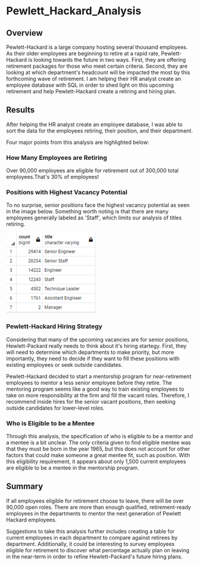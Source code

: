 # Pewlett_Hackard_Analysis

## Overview
Pewlett-Hackard is a large company hosting several thousand employees. As their older employees are beginning to retire at a rapid rate, Pewlett-Hackard is looking towards the future in two ways. First, they are offering retirement packages for those who meet certain criteria. Second, they are looking at which department's headcount will be impacted the most by this forthcoming wave of retirement. I am helping their HR analyst create an employee database with SQL in order to shed light on this upcoming retirement and help Pewlett-Hackard create a retiring and hiring plan.

## Results
After helping the HR analyst create an employee database, I was able to sort the data for the employees retiring, their position, and their department. 

Four major points from this analysis are highlighted below:

### How Many Employees are Retiring
Over 90,000 employees are eligible for retirement out of 300,000 total employees.That's 30% of employees!

### Positions with Highest Vacancy Potential
To no surprise, senior positions face the highest vacancy potential as seen in the image below. Something worth noting is that there are many employees generally labeled as 'Staff', which limits our analysis of titles retiring.

![retiring_titles.png](https://github.com/asliwinski23/Pewlett_Hackard_Analysis/blob/main/Data/retiring_titles.png)

### Pewlett-Hackard Hiring Strategy
Considering that many of the upcoming vacancies are for senior positions, Hewlett-Packard really needs to think about it's hiring startegy. First, they will need to determine which departments to make priority, but more importantly, they need to decide if they want to fill these positions with existing employees or seek outside candidates. 

Pewlett-Hackard decided to start a mentorship program for near-retirement employees to mentor a less senior employee before they retire. The mentoring program seems like a good way to train existing employees to take on more responsibility at the firm and fill the vacant roles. Therefore, I recommend inside hires for the senior vacant positions, then seeking outside candidates for lower-level roles.

### Who is Eligible to be a Mentee
Through this analysis, the specification of who is eligible to be a mentor and a mentee is a bit unclear. The only criteria given to find eligible mentee was that they must be born in the year 1965, but this does not account for other factors that could make someone a great mentee fit, such as position. With this eligibility requirement, it appears about only 1,500 current employees are eligible to be a mentee in the mentorship program.

## Summary
If all employees eligible for retirement choose to leave, there will be over 90,000 open roles. There are more than enough qualified, retirement-ready employees in the departments to mentor the next generation of Pewlett Hackard employees.

Suggestions to take this analysis further includes creating a table for current employees in each department to compare against retirees by department. Additionally, it could be interesting to survey employees eligible for retirement to discover what percentage actually plan on leaving in the near-term in order to refine Hewlett-Packard's future hiring plans.
